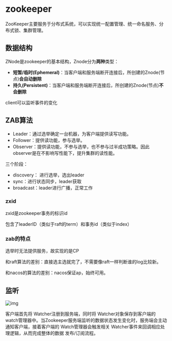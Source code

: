 # zookeeper

ZooKeeper主要服务于分布式系统，可以实现统一配置管理、统一命名服务、分布式锁、集群管理。

## 数据结构

ZNode是zookeeper的基本结构，Znode分为**两种**类型：

- **短暂/临时(Ephemeral)**：当客户端和服务端断开连接后，所创建的Znode(节点)**会自动删除**
- **持久(Persistent)**：当客户端和服务端断开连接后，所创建的Znode(节点)**不会删除**

client可以监听事件的变化

## ZAB算法

- Leader：通过选举确定一台机器，为客户端提供读写功能。
- Follower：提供读功能，参与选举。
- Observer：提供读功能，不参与选举，也不参与过半成功策略。因此observer是在不影响写性能下，提升集群的读性能。



三个阶段：

- discovery： 进行选举，选出leader
- sync：进行状态同步，leader获取
- broadcast：leader进行广播，正常工作

### zxid

zxid是zookeeper事务的标识id

包含了leaderID（类似于raft的term）和事务id（类似于index）

### zab的特点

选举时无法提供服务，故实现的是CP

和raft算法的差别：直接选主选就完了，不需要像raft一样判断谁的log比较新。

和nacos的算法的差别：nacos保证ap，始终可用。

## 监听

![img](https://img-blog.csdnimg.cn/3adf6d2686a24f3a9fe3ea158adba96b.png?x-oss-process=image/watermark,type_d3F5LXplbmhlaQ,shadow_50,text_Q1NETiBAWl9ISEhIX1o=,size_20,color_FFFFFF,t_70,g_se,x_16)

客户端首先将 Watcher注册到服务端，同时将 Watcher对象保存到客户端的watch管理器中。当Zookeeper服务端监听的数据状态发生变化时，服务端会主动通知客户端，接着客户端的 Watch管理器会触发相关 Watcher事件来回调相应处理逻辑，从而完成整体的数据 发布/订阅流程。
